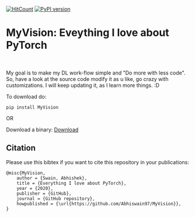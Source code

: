 [![HitCount](http://hits.dwyl.com/Abhiswain97/MyVision.svg)](http://hits.dwyl.com/Abhiswain97/MyVision)
[![PyPI version](https://badge.fury.io/py/MyVision.svg)](https://badge.fury.io/py/MyVision)

# MyVision: Eveything I love about PyTorch
<br>

My goal is to make my DL work-flow simple and "Do more with less code".
So, have a look at the source code modify it as u like, go crazy with customizations.
I will keep updating it, as I learn more things. :D 

To download do: 
```
pip install MyVision
```

OR 

Download a binary: [Download](https://github.com/Abhiswain97/MyVision/releases)

## Citation

Please use this bibtex if you want to cite this repository in your publications:

```
@misc{MyVision,
    author = {Swain, Abhishek},
    title = {Everything I love about PyTorch},
    year = {2020},
    publisher = {GitHub},
    journal = {GitHub repository},
    howpublished = {\url{https://github.com/Abhiswain97/MyVision}},
}
```
